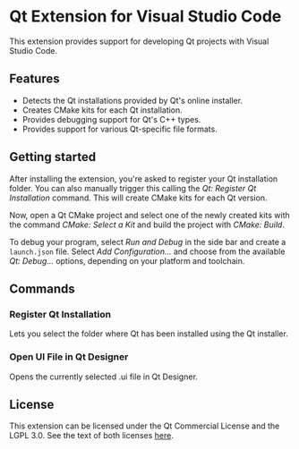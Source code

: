 # Qt Extension for Visual Studio Code

This extension provides support for developing Qt projects with Visual
Studio Code.

## Features

- Detects the Qt installations provided by Qt's online installer.
- Creates CMake kits for each Qt installation.
- Provides debugging support for Qt's C++ types.
- Provides support for various Qt-specific file formats.

## Getting started

After installing the extension, you're asked to register your Qt
installation folder. You can also manually trigger this calling the
_Qt: Register Qt Installation_ command. This will create CMake kits
for each Qt version.

Now, open a Qt CMake project and select one of the newly created kits
with the command _CMake: Select a Kit_ and build the project with
_CMake: Build_.

To debug your program, select _Run and Debug_ in the side bar and
create a `launch.json` file. Select _Add Configuration..._ and choose
from the available _Qt: Debug..._ options, depending on your platform
and toolchain.

## Commands

### Register Qt Installation

Lets you select the folder where Qt has been installed using the Qt
installer.

### Open UI File in Qt Designer

Opens the currently selected .ui file in Qt Designer.

## License

This extension can be licensed under the Qt Commercial License and the
LGPL 3.0. See the text of both licenses [here](LICENSE).
